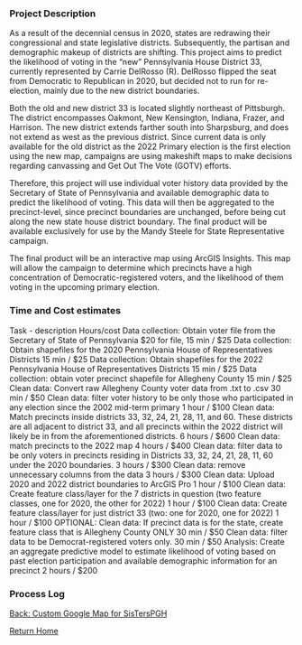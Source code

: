 ### Project Description
As a result of the decennial census in 2020, states are redrawing their congressional and state legislative districts. Subsequently, the partisan and demographic makeup of districts are shifting. This project aims to predict the likelihood of voting in the “new” Pennsylvania House District 33, currently represented by Carrie DelRosso (R). DelRosso flipped the seat from Democratic to Republican in 2020, but decided not to run for re-election, mainly due to the new district boundaries. 

Both the old and new district 33 is located slightly northeast of Pittsburgh. The district encompasses Oakmont, New Kensington, Indiana, Frazer, and Harrison. The new district extends farther south into Sharpsburg, and does not extend as west as the previous district. Since current data is only available for the old district as the 2022 Primary election is the first election using the new map, campaigns are using makeshift maps to make decisions regarding canvassing and Get Out The Vote (GOTV) efforts. 

Therefore, this project will use individual voter history data provided by the Secretary of State of Pennsylvania and available demographic data to predict the likelihood of voting. This data will then be aggregated to the precinct-level, since precinct boundaries are unchanged, before being cut along the new state house district boundary. The final product will be available exclusively for use by the Mandy Steele for State Representative campaign.

The final product will be an interactive map using ArcGIS Insights. This map will allow the campaign to determine which precincts have a high concentration of Democratic-registered voters, and the likelihood of them voting in the upcoming primary election. 


### Time and Cost estimates

Task - description
Hours/cost 
Data collection: Obtain voter file from the Secretary of State of Pennsylvania
$20 for file, 15 min / $25
Data collection: Obtain shapefiles for the 2020 Pennsylvania House of Representatives Districts
15 min / $25
Data collection: Obtain shapefiles for the 2022 Pennsylvania House of Representatives Districts
15 min / $25
Data collection: obtain voter precinct shapefile for Allegheny County
15 min / $25
Clean data: Convert raw Allegheny County voter data from .txt to .csv
30 min / $50
Clean data: filter voter history to be only those who participated in any election since the 2002 mid-term primary
1 hour / $100
Clean data: Match precincts inside districts 33, 32, 24, 21, 28, 11, and 60. These districts are all adjacent to district 33, and all precincts within the 2022 district will likely be in from the aforementioned districts.
6 hours / $600
Clean data: match precincts to the 2022 map
4 hours / $400
Clean data: filter data to be only voters in precincts residing in Districts 33, 32, 24, 21, 28, 11, 60 under the 2020 boundaries. 
3 hours / $300
Clean data: remove unnecessary columns from the data
3 hours / $300
Clean data: Upload 2020 and 2022 district boundaries to ArcGIS Pro
1 hour / $100
Clean data: Create feature class/layer for the 7 districts in question (two feature classes, one for 2020, the other for 2022)
1 hour / $100
Clean data: Create feature class/layer for just district 33 (two: one for 2020, one for 2022)
1 hour / $100
OPTIONAL: Clean data: If precinct data is for the state, create feature class that is Allegheny County ONLY
30 min / $50
Clean data: filter data to be Democrat-registered voters only. 
30 min / $50
Analysis: Create an aggregate predictive model to estimate likelihood of voting based on past election participation and available demographic information for an precinct
2 hours / $200



### Process Log
[Back: Custom Google Map for SisTersPGH](https://snizan.github.io/GISPortfolio/Homework1)

[Return Home](https://snizan.github.io/GISPortfolio)
